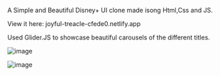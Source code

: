 A Simple and Beautiful Disney+ UI clone made isong Html,Css and JS.

View it here: joyful-treacle-cfede0.netlify.app

Used Glider.JS to showcase beautiful carousels of the different titles. 

![image](https://github.com/Shubham27052/DisneyPlus-UI-Clone/assets/68993711/ed28166f-b406-411d-813b-51ec6a3f393f)

![image](https://github.com/Shubham27052/DisneyPlus-UI-Clone/assets/68993711/39260fa4-566e-4cbb-b6d6-0ae256fb74bd)
